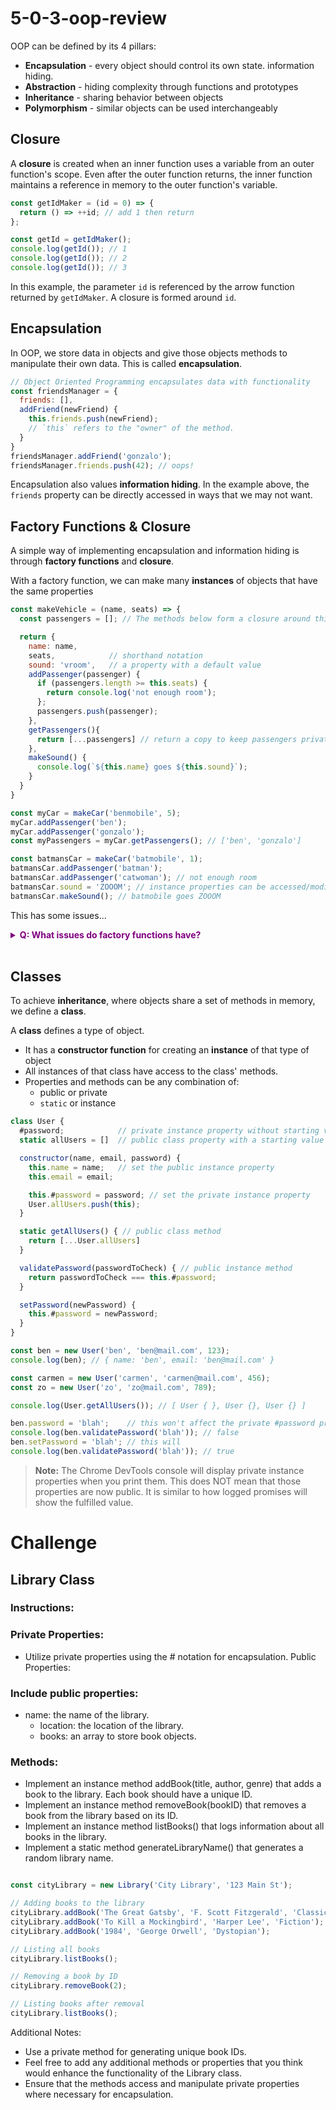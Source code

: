 # 5-0-3-oop-review

OOP can be defined by its 4 pillars:
* **Encapsulation** - every object should control its own state. information hiding.
* **Abstraction** - hiding complexity through functions and prototypes
* **Inheritance** - sharing behavior between objects
* **Polymorphism** - similar objects can be used interchangeably

## Closure

A **closure** is created when an inner function uses a variable from an outer function's scope. Even after the outer function returns, the inner function maintains a reference in memory to the outer function's variable.

```js
const getIdMaker = (id = 0) => {
  return () => ++id; // add 1 then return
};

const getId = getIdMaker();
console.log(getId()); // 1
console.log(getId()); // 2
console.log(getId()); // 3
```

In this example, the parameter `id` is referenced by the arrow function returned by `getIdMaker`. A closure is formed around `id`.

## Encapsulation 

In OOP, we store data in objects and give those objects methods to manipulate their own data. This is called **encapsulation**.

```js
// Object Oriented Programming encapsulates data with functionality
const friendsManager = {
  friends: [],
  addFriend(newFriend) {
    this.friends.push(newFriend);
    // `this` refers to the "owner" of the method. 
  }
}
friendsManager.addFriend('gonzalo');
friendsManager.friends.push(42); // oops!
```

Encapsulation also values **information hiding**. In the example above, the `friends` property can be directly accessed in ways that we may not want.

## Factory Functions & Closure

A simple way of implementing encapsulation and information hiding is through **factory functions** and **closure**.

With a factory function, we can make many **instances** of objects that have the same properties

```js
const makeVehicle = (name, seats) => {
  const passengers = []; // The methods below form a closure around this variable

  return {
    name: name,
    seats,            // shorthand notation
    sound: 'vroom',   // a property with a default value
    addPassenger(passenger) {
      if (passengers.length >= this.seats) {
        return console.log('not enough room');
      };
      passengers.push(passenger);
    },
    getPassengers(){
      return [...passengers] // return a copy to keep passengers private
    },
    makeSound() {
      console.log(`${this.name} goes ${this.sound}`);
    }
  }
}

const myCar = makeCar('benmobile', 5);
myCar.addPassenger('ben');
myCar.addPassenger('gonzalo');
const myPassengers = myCar.getPassengers(); // ['ben', 'gonzalo']

const batmansCar = makeCar('batmobile', 1);
batmansCar.addPassenger('batman');
batmansCar.addPassenger('catwoman'); // not enough room
batmansCar.sound = 'ZOOOM'; // instance properties can be accessed/modified
batmansCar.makeSound(); // batmobile goes ZOOOM
```

This has some issues...

**<details><summary style="color: purple">Q: What issues do factory functions have?</summary>**

* No inheritance
* No constructors
* Memory consumption (methods are not shared)
* No private instance properties

</details><br>

## Classes

To achieve **inheritance**, where objects share a set of methods in memory, we define a **class**.

A **class** defines a type of object. 
* It has a **constructor function** for creating an **instance** of that type of object
* All instances of that class have access to the class' methods.
* Properties and methods can be any combination of:
  * public or private
  * `static` or instance

```js
class User {
  #password;            // private instance property without starting value
  static allUsers = []  // public class property with a starting value

  constructor(name, email, password) {
    this.name = name;   // set the public instance property
    this.email = email;

    this.#password = password; // set the private instance property
    User.allUsers.push(this);
  }

  static getAllUsers() { // public class method
    return [...User.allUsers]
  }

  validatePassword(passwordToCheck) { // public instance method
    return passwordToCheck === this.#password;
  }

  setPassword(newPassword) {
    this.#password = newPassword;
  }
}

const ben = new User('ben', 'ben@mail.com', 123);
console.log(ben); // { name: 'ben', email: 'ben@mail.com' }

const carmen = new User('carmen', 'carmen@mail.com', 456);
const zo = new User('zo', 'zo@mail.com', 789);

console.log(User.getAllUsers()); // [ User { }, User {}, User {} ]

ben.password = 'blah';    // this won't affect the private #password property
console.log(ben.validatePassword('blah')); // false
ben.setPassword = 'blah'; // this will
console.log(ben.validatePassword('blah')); // true
```

> **Note:** The Chrome DevTools console will display private instance properties when you print them. This does NOT mean that those properties are now public. It is similar to how logged promises will show the fulfilled value.

# Challenge

## Library Class

### Instructions:

### Private Properties:

* Utilize private properties using the # notation for encapsulation.
Public Properties:

### Include public properties:

* name: the name of the library.
  * location: the location of the library.
  * books: an array to store book objects.

### Methods:

* Implement an instance method addBook(title, author, genre) that adds a book to the library. Each book should have a unique ID.
* Implement an instance method removeBook(bookID) that removes a book from the library based on its ID.
* Implement an instance method listBooks() that logs information about all books in the library.
* Implement a static method generateLibraryName() that generates a random library name.

```js

const cityLibrary = new Library('City Library', '123 Main St');

// Adding books to the library
cityLibrary.addBook('The Great Gatsby', 'F. Scott Fitzgerald', 'Classic');
cityLibrary.addBook('To Kill a Mockingbird', 'Harper Lee', 'Fiction');
cityLibrary.addBook('1984', 'George Orwell', 'Dystopian');

// Listing all books
cityLibrary.listBooks();

// Removing a book by ID
cityLibrary.removeBook(2);

// Listing books after removal
cityLibrary.listBooks();

```
Additional Notes:
* Use a private method for generating unique book IDs.
* Feel free to add any additional methods or properties that you think would enhance the functionality of the Library class.
* Ensure that the methods access and manipulate private properties where necessary for encapsulation.